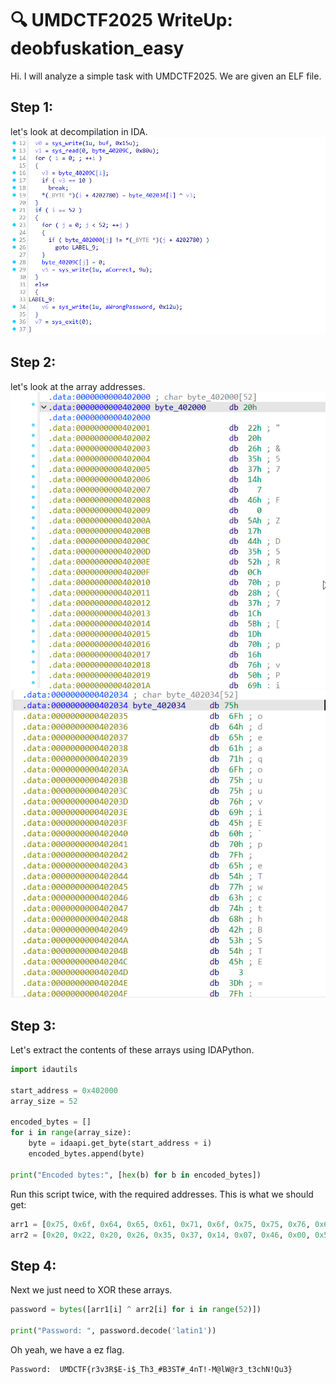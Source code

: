 
# 🔍 UMDCTF2025 WriteUp: deobfuskation_easy
Hi. I will analyze a simple task with UMDCTF2025. We are given an ELF file.
## **Step 1**:
let's look at decompilation in IDA.
![simple XOR](screenshots/decompile.png)
## **Step 2**:
let's look at the array addresses.
![array 1](screenshots/massiv1.png)
![array 2](screenshots/massiv2.png)
## **Step 3**:
Let's extract the contents of these arrays using IDAPython.
```python
import idautils

start_address = 0x402000
array_size = 52

encoded_bytes = []
for i in range(array_size):
    byte = idaapi.get_byte(start_address + i)
    encoded_bytes.append(byte)

print("Encoded bytes:", [hex(b) for b in encoded_bytes])
```
Run this script twice, with the required addresses. This is what we should get:
```python
arr1 = [0x75, 0x6f, 0x64, 0x65, 0x61, 0x71, 0x6f, 0x75, 0x75, 0x76, 0x69, 0x45, 0x60, 0x70, 0x7f, 0x65, 0x54, 0x77, 0x63, 0x74, 0x68, 0x42, 0x53, 0x54, 0x45, 0x03, 0x3d, 0x7f, 0x31, 0x58, 0x75, 0x46, 0x75, 0x44, 0x60, 0x78, 0x6a, 0x74, 0x51, 0x4f, 0x1c, 0x5f, 0x76, 0x79, 0x0b, 0x2d, 0x75, 0x45, 0x4b, 0x55, 0x66, 0x78]
arr2 = [0x20, 0x22, 0x20, 0x26, 0x35, 0x37, 0x14, 0x07, 0x46, 0x00, 0x5a, 0x17, 0x44, 0x35, 0x52, 0x0c, 0x70, 0x28, 0x37, 0x1c, 0x5b, 0x1d, 0x70, 0x16, 0x76, 0x50, 0x69, 0x5c, 0x6e, 0x6c, 0x1b, 0x12, 0x54, 0x69, 0x2d, 0x38, 0x06, 0x23, 0x11, 0x3d, 0x2f, 0x00, 0x02, 0x4a, 0x68, 0x45, 0x3b, 0x64, 0x1a, 0x20, 0x55, 0x05]
```
## **Step 4**:
Next we just need to XOR these arrays.
```python
password = bytes([arr1[i] ^ arr2[i] for i in range(52)])

print("Password: ", password.decode('latin1'))
```
Oh yeah, we have a ez flag.
```
Password:  UMDCTF{r3v3R$E-i$_Th3_#B3ST#_4nT!-M@lW@r3_t3chN!Qu3}
```
